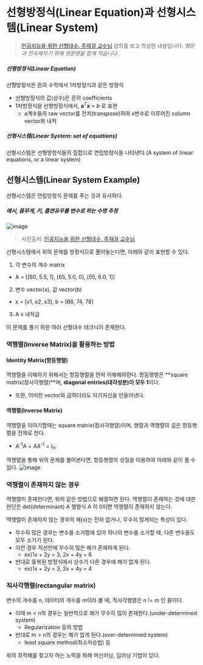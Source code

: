 # 선형방정식(Linear Equation)과 선형시스템(Linear System)

> [인공지능을 위한 선형대수, 주재걸 교수님](https://www.boostcourse.org/ai251) 강의를 보고 작성한 내용입니다.
> _영문과 친숙해지기 위해 영문명을 함께 적습니다.._

##### 선형방정식(Linear Equation)

선형방정식은 흔히 수학에서 1차방정식과 같은 방정식

- 선형방정식의 값(상수)은 흔히 coefficients
- 1차방정식을 선형방정식에서, **a**<sup>_T_</sup>**x** = _b_ 로 표현
  - a계수들의 raw vector를 전치(transpose)하여 x변수로 이루어진 column vector와 내적

##### 선형시스템(Linear System: set of equations)

선형시스템은 선형방정식들의 집합으로 연립방정식을 나타낸다.(A system of linear equations, or a linear system)

## 선형시스템(Linear System Example)

선형시스템은 연립방정식 문제를 푸는 것과 유사하다.

##### 예시, 몸무게, 키, 흡연유무를 변수로 하는 수명 추정

![image](https://user-images.githubusercontent.com/74632423/143727181-e1ee4054-8fd6-422b-903a-e3522c38368e.png)

> 사진출처: [인공지능을 위한 선형대수, 주재걸 교수님](https://www.boostcourse.org/ai251/lecture/540312?isDesc=false)

선형시스템에서 위의 문제를 방정식으로 풀어놓는다면, 아래와 같이 표현할 수 있다.

1. 각 변수의 계수 matrix

- A = [[60, 5.5, 1], [65, 5.0, 0], [55, 6.0, 1]]

2. 변수 vector(x), 값 vector(b)

- x = [x1, x2, x3], b = [66, 74, 78]

3. A x 내적곱

이 문제를 풀기 위한 여러 선형대수 테크닉이 존재한다.

### 역행렬(Inverse Matrix)을 활용하는 방법

#### Identity Matrix(항등행렬)

역행렬을 이해하기 위해서는 항등행렬을 먼저 이해해야한다.
항등행렬은 **square matrix(정사각행렬)**며, **diagonal entries(대각성분)이 모두 1**이다.

- 또한, 어떠한 vector와 곱하더라도 자기자신을 만들어낸다.

#### 역행렬(Inverse Matrix)

역행렬을 이야기할때는 square matrix(정사각행렬)이며, 행렬과 역행렬의 곱은 항등행렬을 전제로 한다.

- _A_<sup>-1</sup>_A_ = _AA_<sup>-1</sup> = _I_<sub>n</sub>.

역행렬을 통해 위의 문제를 풀어본다면, 항등행렬의 성질을 이용하여 아래와 같이 풀 수 있다.
![image](https://user-images.githubusercontent.com/74632423/143727696-edacde09-0953-4f45-82e2-a78e09ca47bc.png)

### 역행렬이 존재하지 않는 경우

역행렬이 존재한다면, 위의 같은 방법으로 해결하면 된다.
역행렬이 존재하는 것에 대한 판단은 det(determinant) _A_ 행렬식 _A_ 이 0이면 역행렬이 존재하지 않는다.

역행렬이 존재하지 않는 경우의 해(x)는 전혀 없거나, 무수히 많게되는 특성이 있다.

- 무수히 많은 경우는 변수를 소거함에 있어 하나의 변수를 소거할 때, 다른 변수들도 모두 소거가 된다.
- 이런 경우 직선안에 무수히 많은 해가 존재하게 된다.
  - ex)1x + 2y = 3, 2x + 4y = 6
- 반대로 중복된 방정식에서 상수가 다른 경우에 해가 없게 된다.
  - ex)1x + 2y = 3, 2x + 4y = 4

### 직사각행렬(rectangular matrix)

변수의 개수를 n, 데이터의 개수를 m이라 볼 때, 직사각행렬은 n != m 인 꼴이다.

- 이때 m < n의 경우는 일반적으로 해가 무수히 많이 존재한다.(under-determined system)
  - Regularization 등의 방법
- 반대로 m > n의 경우는 해가 없게 된다.(over-determined system)
  - least square method(최소자승법) 등

위의 최적해를 찾고자 하는 노력을 위해 머신러닝, 딥러닝 기법이 있다.
